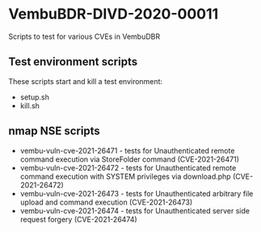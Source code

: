 # VembuBDR-DIVD-2020-00011

Scripts to test for various CVEs in VembuDBR

## Test environment scripts

These scripts start and kill a test environment:
* setup.sh
* kill.sh

## nmap NSE scripts

* vembu-vuln-cve-2021-26471 - tests for Unauthenticated remote command execution via StoreFolder command (CVE-2021-26471)
* vembu-vuln-cve-2021-26472 - tests for Unauthenticated remote command execution with SYSTEM privileges via download.php (CVE-2021-26472)
* vembu-vuln-cve-2021-26473 - tests for Unauthenticated arbitrary file upload and command execution (CVE-2021-26473)
* vembu-vuln-cve-2021-26474 - tests for Unauthenticated server side request forgery (CVE-2021-26474)
